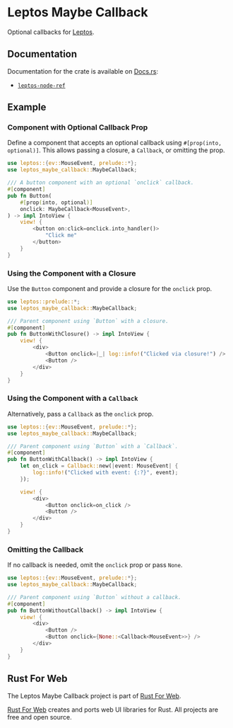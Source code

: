 # Leptos Maybe Callback

Optional callbacks for [Leptos](https://leptos.dev/).

## Documentation

Documentation for the crate is available on [Docs.rs](https://docs.rs/):

-   [`leptos-node-ref`](https://docs.rs/leptos-maybe-callback/latest/leptos_maybe_callback/)

## Example

### Component with Optional Callback Prop

Define a component that accepts an optional callback using `#[prop(into, optional)]`. This allows passing a closure, a
`Callback`, or omitting the prop.

```rust
use leptos::{ev::MouseEvent, prelude::*};
use leptos_maybe_callback::MaybeCallback;

/// A button component with an optional `onclick` callback.
#[component]
pub fn Button(
    #[prop(into, optional)]
    onclick: MaybeCallback<MouseEvent>,
) -> impl IntoView {
    view! {
        <button on:click=onclick.into_handler()>
            "Click me"
        </button>
    }
}
```

### Using the Component with a Closure

Use the `Button` component and provide a closure for the `onclick` prop.

```rust
use leptos::prelude::*;
use leptos_maybe_callback::MaybeCallback;

/// Parent component using `Button` with a closure.
#[component]
pub fn ButtonWithClosure() -> impl IntoView {
    view! {
        <div>
            <Button onclick=|_| log::info!("Clicked via closure!") />
            <Button />
        </div>
    }
}
```

### Using the Component with a `Callback`

Alternatively, pass a `Callback` as the `onclick` prop.

```rust
use leptos::{ev::MouseEvent, prelude::*};
use leptos_maybe_callback::MaybeCallback;

/// Parent component using `Button` with a `Callback`.
#[component]
pub fn ButtonWithCallback() -> impl IntoView {
    let on_click = Callback::new(|event: MouseEvent| {
        log::info!("Clicked with event: {:?}", event);
    });

    view! {
        <div>
            <Button onclick=on_click />
            <Button />
        </div>
    }
}
```

### Omitting the Callback

If no callback is needed, omit the `onclick` prop or pass `None`.

```rust
use leptos::{ev::MouseEvent, prelude::*};
use leptos_maybe_callback::MaybeCallback;

/// Parent component using `Button` without a callback.
#[component]
pub fn ButtonWithoutCallback() -> impl IntoView {
    view! {
        <div>
            <Button />
            <Button onclick={None::<Callback<MouseEvent>>} />
        </div>
    }
}
```

## Rust For Web

The Leptos Maybe Callback project is part of [Rust For Web](https://github.com/RustForWeb).

[Rust For Web](https://github.com/RustForWeb) creates and ports web UI libraries for Rust. All projects are free and open source.
